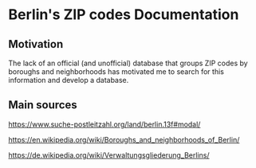# Berlin's ZIP codes Documentation

## Motivation
The lack of an official (and unofficial) database that groups ZIP codes by boroughs and neighborhoods has motivated me to search for this information and develop a database.

## Main sources
https://www.suche-postleitzahl.org/land/berlin.13f#modal/

https://en.wikipedia.org/wiki/Boroughs_and_neighborhoods_of_Berlin/

https://de.wikipedia.org/wiki/Verwaltungsgliederung_Berlins/
